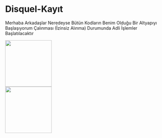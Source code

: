 # Disquel-Kayıt

Merhaba Arkadaşlar Neredeyse Bütün Kodların Benim Olduğu Bir Altyapıyı Başlaşıyorum Çalınması (İzinsiz Alınma) Durumunda Adli İşlemler Başlatılacaktır 


<div>
<img src = "https://camo.githubusercontent.com/1f1d33904c05ba45be4fd7cc8e3f70bd397cb603141cbc4be99e51111223772d/68747470733a2f2f6769746875622d726561646d652d73746174732e76657263656c2e6170702f6170693f757365726e616d653d4b6e6176653430342673686f775f69636f6e733d7472756526686964655f7469746c653d74727565267468656d653d7261646963616c26746578745f636f6c6f723d464639444439" width = "% 100" height = "150px" />
</div>
<div>
<img src = "https://camo.githubusercontent.com/9de3f3e0b92344d9e0bdb92214c1b782a640cf68d2debd4fac37804f24bd0985/68747470733a2f2f6769746875622d726561646d652d73746174732e76657263656c2e6170702f6170692f746f702d6c616e67732f3f757365726e616d653d4b6e617665343034266c61796f75743d636f6d7061637426746578745f636f6c6f723d464639444439267469746c655f636f6c6f723d4646394444392662675f636f6c6f723d313431333231" height = "150px" />
</div>
